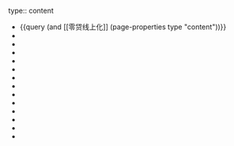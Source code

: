 type:: content

- {{query (and [[零贷线上化]] (page-properties type "content"))}}
-
-
-
-
-
-
-
-
-
-
-
-
-